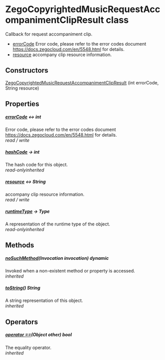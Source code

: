 


# ZegoCopyrightedMusicRequestAccompanimentClipResult class









<p>Callback for request accompaniment clip.</p>
<ul>
<li><a href="../zego_uikit_prebuilt_live_audio_room/ZegoCopyrightedMusicRequestAccompanimentClipResult/errorCode.md">errorCode</a> Error code, please refer to the error codes document <a href="https://docs.zegocloud.com/en/5548.html">https://docs.zegocloud.com/en/5548.html</a> for details.</li>
<li><a href="../zego_uikit_prebuilt_live_audio_room/ZegoCopyrightedMusicRequestAccompanimentClipResult/resource.md">resource</a> accompany clip resource information.</li>
</ul>




## Constructors

[ZegoCopyrightedMusicRequestAccompanimentClipResult](../zego_uikit_prebuilt_live_audio_room/ZegoCopyrightedMusicRequestAccompanimentClipResult/ZegoCopyrightedMusicRequestAccompanimentClipResult.md) (int errorCode, String resource)

   


## Properties

##### [errorCode](../zego_uikit_prebuilt_live_audio_room/ZegoCopyrightedMusicRequestAccompanimentClipResult/errorCode.md) &#8596; int



Error code, please refer to the error codes document <a href="https://docs.zegocloud.com/en/5548.html">https://docs.zegocloud.com/en/5548.html</a> for details.  
_<span class="feature">read / write</span>_



##### [hashCode](../zego_uikit_prebuilt_live_audio_room/ZegoCopyrightedMusicRequestAccompanimentClipResult/hashCode.md) &#8594; int



The hash code for this object.  
_<span class="feature">read-only</span><span class="feature">inherited</span>_



##### [resource](../zego_uikit_prebuilt_live_audio_room/ZegoCopyrightedMusicRequestAccompanimentClipResult/resource.md) &#8596; String



accompany clip resource information.  
_<span class="feature">read / write</span>_



##### [runtimeType](../zego_uikit_prebuilt_live_audio_room/ZegoCopyrightedMusicRequestAccompanimentClipResult/runtimeType.md) &#8594; Type



A representation of the runtime type of the object.  
_<span class="feature">read-only</span><span class="feature">inherited</span>_





## Methods

##### [noSuchMethod](../zego_uikit_prebuilt_live_audio_room/ZegoCopyrightedMusicRequestAccompanimentClipResult/noSuchMethod.md)(Invocation invocation) dynamic



Invoked when a non-existent method or property is accessed.  
_<span class="feature">inherited</span>_



##### [toString](../zego_uikit_prebuilt_live_audio_room/ZegoCopyrightedMusicRequestAccompanimentClipResult/toString.md)() String



A string representation of this object.  
_<span class="feature">inherited</span>_





## Operators

##### [operator ==](../zego_uikit_prebuilt_live_audio_room/ZegoCopyrightedMusicRequestAccompanimentClipResult/operator_equals.md)(Object other) bool



The equality operator.  
_<span class="feature">inherited</span>_















